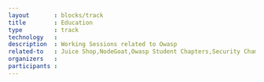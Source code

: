 ```yaml
---
layout       : blocks/track
title        : Education
type         : track
technology   :
description  : Working Sessions related to Owasp
related-to   : Juice Shop,NodeGoat,Owasp Student Chapters,Security Champions,Webgoat
organizers   :
participants :
---
```


